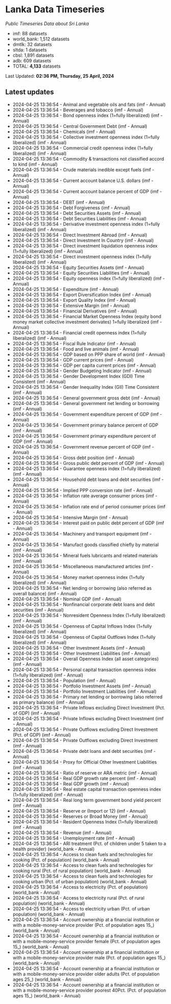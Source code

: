 # Lanka Data Timeseries
*Public Timeseries Data about Sri Lanka*

* imf: 88 datasets
* world_bank: 1,512 datasets
* dmtlk: 32 datasets
* sltda: 1 datasets
* cbsl: 1,891 datasets
* adb: 609 datasets
* TOTAL: **4,133** datasets

Last Updated: **02:36 PM, Thursday, 25 April, 2024**

## Latest updates

* 2024-04-25 13:36:54 - Animal and vegetable oils and fats (imf - Annual)
* 2024-04-25 13:36:54 - Beverages and tobacco (imf - Annual)
* 2024-04-25 13:36:54 - Bond openness index (1=fully liberalized) (imf - Annual)
* 2024-04-25 13:36:54 - Central Government Debt (imf - Annual)
* 2024-04-25 13:36:54 - Chemicals (imf - Annual)
* 2024-04-25 13:36:54 - Collective investment openness index (1=fully liberalized) (imf - Annual)
* 2024-04-25 13:36:54 - Commercial credit openness index (1=fully liberalized) (imf - Annual)
* 2024-04-25 13:36:54 - Commodity & transactions not classified accord to kind (imf - Annual)
* 2024-04-25 13:36:54 - Crude materials inedible except fuels (imf - Annual)
* 2024-04-25 13:36:54 - Current account balance U.S. dollars (imf - Annual)
* 2024-04-25 13:36:54 - Current account balance percent of GDP (imf - Annual)
* 2024-04-25 13:36:54 - DEBT (imf - Annual)
* 2024-04-25 13:36:54 - Debt Forgiveness (imf - Annual)
* 2024-04-25 13:36:54 - Debt Securities Assets (imf - Annual)
* 2024-04-25 13:36:54 - Debt Securities Liabilities (imf - Annual)
* 2024-04-25 13:36:54 - Derivative investment openness index (1=fully liberalized) (imf - Annual)
* 2024-04-25 13:36:54 - Direct Investment Abroad (imf - Annual)
* 2024-04-25 13:36:54 - Direct Investment In Country (imf - Annual)
* 2024-04-25 13:36:54 - Direct investment liquidation openness index (1=fully liberalized) (imf - Annual)
* 2024-04-25 13:36:54 - Direct investment openness index (1=fully liberalized) (imf - Annual)
* 2024-04-25 13:36:54 - Equity Securities Assets (imf - Annual)
* 2024-04-25 13:36:54 - Equity Securities Liabilities (imf - Annual)
* 2024-04-25 13:36:54 - Equity openness index (1=fully liberalized) (imf - Annual)
* 2024-04-25 13:36:54 - Expenditure (imf - Annual)
* 2024-04-25 13:36:54 - Export Diversification Index (imf - Annual)
* 2024-04-25 13:36:54 - Export Quality Index (imf - Annual)
* 2024-04-25 13:36:54 - Extensive Margin (imf - Annual)
* 2024-04-25 13:36:54 - Financial Derivatives (imf - Annual)
* 2024-04-25 13:36:54 - Financial Market Openness Index (equity bond money market collective investment derivates) 1=fully liberalized (imf - Annual)
* 2024-04-25 13:36:54 - Financial credit openness index (1=fully liberalized) (imf - Annual)
* 2024-04-25 13:36:54 - Fiscal Rule Indicator (imf - Annual)
* 2024-04-25 13:36:54 - Food and live animals (imf - Annual)
* 2024-04-25 13:36:54 - GDP based on PPP share of world (imf - Annual)
* 2024-04-25 13:36:54 - GDP current prices (imf - Annual)
* 2024-04-25 13:36:54 - GDP per capita current prices (imf - Annual)
* 2024-04-25 13:36:54 - Gender Budgeting Indicator (imf - Annual)
* 2024-04-25 13:36:54 - Gender Development Index (GDI) Time Consistent (imf - Annual)
* 2024-04-25 13:36:54 - Gender Inequality Index (GII) Time Consistent (imf - Annual)
* 2024-04-25 13:36:54 - General government gross debt (imf - Annual)
* 2024-04-25 13:36:54 - General government net lending or borrowing (imf - Annual)
* 2024-04-25 13:36:54 - Government expenditure percent of GDP (imf - Annual)
* 2024-04-25 13:36:54 - Government primary balance percent of GDP (imf - Annual)
* 2024-04-25 13:36:54 - Government primary expenditure percent of GDP (imf - Annual)
* 2024-04-25 13:36:54 - Government revenue percent of GDP (imf - Annual)
* 2024-04-25 13:36:54 - Gross debt position (imf - Annual)
* 2024-04-25 13:36:54 - Gross public debt percent of GDP (imf - Annual)
* 2024-04-25 13:36:54 - Guarantee openness index (1=fully liberalized) (imf - Annual)
* 2024-04-25 13:36:54 - Household debt loans and debt securities (imf - Annual)
* 2024-04-25 13:36:54 - Implied PPP conversion rate (imf - Annual)
* 2024-04-25 13:36:54 - Inflation rate average consumer prices (imf - Annual)
* 2024-04-25 13:36:54 - Inflation rate end of period consumer prices (imf - Annual)
* 2024-04-25 13:36:54 - Intensive Margin (imf - Annual)
* 2024-04-25 13:36:54 - Interest paid on public debt percent of GDP (imf - Annual)
* 2024-04-25 13:36:54 - Machinery and transport equipment (imf - Annual)
* 2024-04-25 13:36:54 - Manufact goods classified chiefly by material (imf - Annual)
* 2024-04-25 13:36:54 - Mineral fuels lubricants and related materials (imf - Annual)
* 2024-04-25 13:36:54 - Miscellaneous manufactured articles (imf - Annual)
* 2024-04-25 13:36:54 - Money market openness index (1=fully liberalized) (imf - Annual)
* 2024-04-25 13:36:54 - Net lending or borrowing (also referred as overall balance) (imf - Annual)
* 2024-04-25 13:36:54 - Nominal GDP (imf - Annual)
* 2024-04-25 13:36:54 - Nonfinancial corporate debt loans and debt securities (imf - Annual)
* 2024-04-25 13:36:54 - Nonresident Openness Index (1=fully liberalized) (imf - Annual)
* 2024-04-25 13:36:54 - Openness of Capital Inflows Index (1=fully liberalized) (imf - Annual)
* 2024-04-25 13:36:54 - Openness of Capital Outflows Index (1=fully liberalized) (imf - Annual)
* 2024-04-25 13:36:54 - Other Investment Assets (imf - Annual)
* 2024-04-25 13:36:54 - Other Investment Liabilities (imf - Annual)
* 2024-04-25 13:36:54 - Overall Openness Index (all asset categories) (imf - Annual)
* 2024-04-25 13:36:54 - Personal capital transaction openness index (1=fully liberalized) (imf - Annual)
* 2024-04-25 13:36:54 - Population (imf - Annual)
* 2024-04-25 13:36:54 - Portfolio Investment Assets (imf - Annual)
* 2024-04-25 13:36:54 - Portfolio Investment Liabilities (imf - Annual)
* 2024-04-25 13:36:54 - Primary net lending or borrowing (also referred as primary balance) (imf - Annual)
* 2024-04-25 13:36:54 - Private Inflows excluding Direct Investment (Pct. of GDP) (imf - Annual)
* 2024-04-25 13:36:54 - Private Inflows excluding Direct Investment (imf - Annual)
* 2024-04-25 13:36:54 - Private Outflows excluding Direct Investment (Pct. of GDP) (imf - Annual)
* 2024-04-25 13:36:54 - Private Outflows excluding Direct Investment (imf - Annual)
* 2024-04-25 13:36:54 - Private debt loans and debt securities (imf - Annual)
* 2024-04-25 13:36:54 - Proxy for Official Other Investment Liabilities (imf - Annual)
* 2024-04-25 13:36:54 - Ratio of reserve or ARA metric (imf - Annual)
* 2024-04-25 13:36:54 - Real GDP growth rate percent (imf - Annual)
* 2024-04-25 13:36:54 - Real GDP growth (imf - Annual)
* 2024-04-25 13:36:54 - Real estate capital transaction openness index (1=fully liberalized) (imf - Annual)
* 2024-04-25 13:36:54 - Real long term government bond yield percent (imf - Annual)
* 2024-04-25 13:36:54 - Reserve or (Import or 12) (imf - Annual)
* 2024-04-25 13:36:54 - Reserves or Broad Money (imf - Annual)
* 2024-04-25 13:36:54 - Resident Openness Index (1=fully liberalized) (imf - Annual)
* 2024-04-25 13:36:54 - Revenue (imf - Annual)
* 2024-04-25 13:36:54 - Unemployment rate (imf - Annual)
* 2024-04-25 13:36:54 - ARI treatment (Pct. of children under 5 taken to a health provider) (world_bank - Annual)
* 2024-04-25 13:36:54 - Access to clean fuels and technologies for cooking (Pct. of population) (world_bank - Annual)
* 2024-04-25 13:36:54 - Access to clean fuels and technologies for cooking rural (Pct. of rural population) (world_bank - Annual)
* 2024-04-25 13:36:54 - Access to clean fuels and technologies for cooking urban (Pct. of urban population) (world_bank - Annual)
* 2024-04-25 13:36:54 - Access to electricity (Pct. of population) (world_bank - Annual)
* 2024-04-25 13:36:54 - Access to electricity rural (Pct. of rural population) (world_bank - Annual)
* 2024-04-25 13:36:54 - Access to electricity urban (Pct. of urban population) (world_bank - Annual)
* 2024-04-25 13:36:54 - Account ownership at a financial institution or with a mobile-money-service provider (Pct. of population ages 15_) (world_bank - Annual)
* 2024-04-25 13:36:54 - Account ownership at a financial institution or with a mobile-money-service provider female (Pct. of population ages 15_) (world_bank - Annual)
* 2024-04-25 13:36:54 - Account ownership at a financial institution or with a mobile-money-service provider male (Pct. of population ages 15_) (world_bank - Annual)
* 2024-04-25 13:36:54 - Account ownership at a financial institution or with a mobile-money-service provider older adults (Pct. of population ages 25_) (world_bank - Annual)
* 2024-04-25 13:36:54 - Account ownership at a financial institution or with a mobile-money-service provider poorest 40Pct. (Pct. of population ages 15_) (world_bank - Annual)